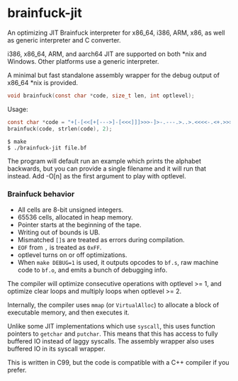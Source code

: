 # brainfuck-jit

An optimizing JIT Brainfuck interpreter for x86_64, i386, ARM, x86, as well as generic interpreter and C converter.

i386, x86_64, ARM, and aarch64 JIT are supported on both *nix and Windows. Other platforms use a generic interpreter.

A minimal but fast standalone assembly wrapper for the debug output of x86_64 *nix is provided.


```c
void brainfuck(const char *code, size_t len, int optlevel);
```

Usage:

```c
const char *code = "+[-[<<[+[--->]-[<<<]]]>>>-]>-.---.>..>.<<<<-.<+.>>>>>.>.<<.<-.";
brainfuck(code, strlen(code), 2);
```

```
$ make
$ ./brainfuck-jit file.bf
```

The program will default run an example which prints the alphabet backwards, but you
can provide a single filename and it will run that instead. Add -O[n] as the first argument
to play with optlevel.

### Brainfuck behavior

 - All cells are 8-bit unsigned integers.
 - 65536 cells, allocated in heap memory.
 - Pointer starts at the beginning of the tape.
 - Writing out of bounds is UB.
 - Mismatched `[]`s are treated as errors during compilation.
 - `EOF` from `,` is treated as `0xFF`. 
 - optlevel turns on or off optimizations.
 - When `make DEBUG=1` is used, it outputs opcodes to `bf.s`, raw machine code to
   `bf.o`, and emits a bunch of debugging info.

The compiler will optimize consecutive operations with optlevel >= 1, and optimize
clear loops and multiply loops when optlevel >= 2.

Internally, the compiler uses `mmap` (or `VirtualAlloc`) to allocate a block of
executable memory, and then executes it.

Unlike some JIT implementations which use `syscall`, this uses function pointers to
`getchar` and `putchar`. This means that this has access to fully buffered IO instead
of laggy syscalls. The assembly wrapper also uses buffered IO in its syscall wrapper.

This is written in C99, but the code is compatible with a C++ compiler if you
prefer.
